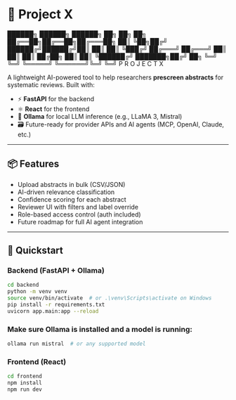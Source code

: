 # 🧠 Project X

██████╗ ██████╗  ██████╗      ██╗     ██╗  ██╗
██╔══██╗██╔══██╗██╔═══██╗     ██║     ╚██╗██╔╝
██████╔╝██████╔╝██║   ██║     ██║      ╚███╔╝ 
██╔═══╝ ██╔═══╝ ██║   ██║     ██║      ██╔██╗ 
██║     ██║     ╚██████╔╝     ███████╗██╔╝ ██╗
╚═╝     ╚═╝      ╚═════╝      ╚══════╝╚═╝  ╚═╝
              P R O J E C T   X


A lightweight AI-powered tool to help researchers **prescreen abstracts** for systematic reviews. Built with:

- ⚡ **FastAPI** for the backend
- ⚛️ **React** for the frontend
- 🧠 **Ollama** for local LLM inference (e.g., LLaMA 3, Mistral)
- 🗃️ Future-ready for provider APIs and AI agents (MCP, OpenAI, Claude, etc.)

---

## 📦 Features

- Upload abstracts in bulk (CSV/JSON)
- AI-driven relevance classification
- Confidence scoring for each abstract
- Reviewer UI with filters and label override
- Role-based access control (auth included)
- Future roadmap for full AI agent integration

---

## 🚀 Quickstart

### Backend (FastAPI + Ollama)

```bash
cd backend
python -m venv venv
source venv/bin/activate  # or .\venv\Scripts\activate on Windows
pip install -r requirements.txt
uvicorn app.main:app --reload
```


### Make sure Ollama is installed and a model is running:

```bash
ollama run mistral  # or any supported model
```

### **Frontend (React)**

```bash
cd frontend
npm install
npm run dev
```
